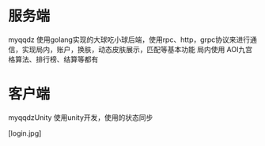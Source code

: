 # 服务端
 myqqdz
 使用golang实现的大球吃小球后端，使用rpc、http，grpc协议来进行通信，实现局内，账户，换肤，动态皮肤展示，匹配等基本功能
 局内使用
 AOI九宫格算法、排行榜、结算等都有
# 客户端
  myqqdzUnity
  使用unity开发，使用的状态同步

[login.jpg]
